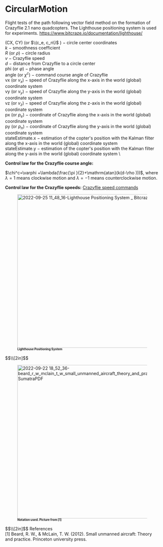 # CircularMotion

Flight tests of the path following vector field method on the formation of Crazyflie 2.1 nano quadcopters.
The Lighthouse positioning system is used for experiments. https://www.bitcraze.io/documentation/lighthouse/

(CX, CY) (or $\(c_e, c_n\)$ ) $-$ circle center coordinates \
$k$ $-$ smoothness coefficient \
$R$ (or $\rho$) $-$ circle radius \
$v$ $-$ Crazyflie speed \
$d$ $-$ distance from Crazyflie to a circle center \
phi (or $\varphi$) $-$ phase angle \
angle (or $\chi^c$) $-$ command course angle of Crazyflie \
vx (or $v_x$) $-$ speed of Crazyflie along the x-axis in the world (global) coordinate system \
vy (or $v_y$) $-$ speed of Crazyflie along the y-axis in the world (global) coordinate system \
vz (or $v_z$) $-$ speed of Crazyflie along the z-axis in the world (global) coordinate system \
px (or $p_e$) $-$ coordinate of Crazyflie along the x-axis in the world (global) coordinate system \
py (or $p_n$) $-$ coordinate of Crazyflie along the y-axis in the world (global) coordinate system \
stateEstimate.x $-$ estimation of the copter's position with the Kalman filter along the x-axis in the world (global) coordinate system \
stateEstimate.y $-$ estimation of the copter's position with the Kalman filter along the y-axis in the world (global) coordinate system \

$\textbf{Control law for the Crazyflie course angle:}$

$\chi^c=\varphi +\lambda(\frac{\pi }{2}+\mathrm{atan}(k(d-\rho )))$, 
where $\lambda=1$ means clockwise motion and $\lambda=-1$ means counterclockwise motion.

$\textbf{Control law for the Crazyflie speeds:}$ [Crazyflie speed commands](https://github.com/TagirMuslimov/CircularMotion/files/9658935/texstudio_FKQeoy.pdf)

<figure>
  <img
  src="https://user-images.githubusercontent.com/81864311/192131806-55c5d791-378b-4b18-b842-3c1b783209b4.jpg" width="500"
  alt="2022-09-25 11_48_16-Lighthouse Positioning System _ Bitcraze">
    <figcaption><b><sub><sup>Lighthouse Positioning System</sub></sup></b></figcaption>
</figure> 
$$\\[2in]$$

<figure>
  <img
  src="https://user-images.githubusercontent.com/81864311/191765733-3b06767f-8ce0-4663-aaa3-fac17b1041f2.jpg" width="500"
  alt="2022-09-22 18_52_36-beard_r_w_mclain_t_w_small_unmanned_aircraft_theory_and_prac pdf - SumatraPDF">
    <figcaption><b><sub><sup>Notation used. Picture from [1]</sub></sup></b></figcaption>
</figure> 
$$\\[2in]$$
References <br />
[1] Beard, R. W., & McLain, T. W. (2012). Small unmanned aircraft: Theory and practice. Princeton university press.
